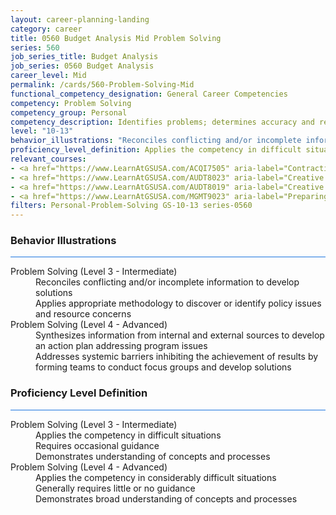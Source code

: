 ```yaml
---
layout: career-planning-landing
category: career
title: 0560 Budget Analysis Mid Problem Solving
series: 560
job_series_title: Budget Analysis
job_series: 0560 Budget Analysis
career_level: Mid
permalink: /cards/560-Problem-Solving-Mid
functional_competency_designation: General Career Competencies
competency: Problem Solving
competency_group: Personal
competency_description: Identifies problems; determines accuracy and relevance of information; uses sound judgment to generate and evaluate alternatives, and to make recommendations
level: "10-13"
behavior_illustrations: "Reconciles conflicting and/or incomplete information to develop solutions ? Applies appropriate methodology to discover or identify policy issues and resource concerns ? Synthesizes information from internal and external sources to develop an action plan addressing program issues ? Addresses systemic barriers inhibiting the achievement of results by forming teams to conduct focus groups and develop solutions"
proficiency_level_definition: Applies the competency in difficult situations ? Requires occasional guidance ? Demonstrates understanding of concepts and processes ? Applies the competency in considerably difficult situations ? Generally requires little or no guidance ? Demonstrates broad understanding of concepts and processes
relevant_courses: 
- <a href="https://www.LearnAtGSUSA.com/ACQI7505" aria-label="Contracting Basics for Administrative Personnel (ACQI7502), GSU - https://www.LearnAtGSUSA.com/ACQI7505">Contracting Basics for Administrative Personnel (ACQI7502), GSU</a>
- <a href="https://www.LearnAtGSUSA.com/AUDT8023" aria-label="Creative and Critical Thinking for Auditors (AUDT8012), GSU - https://www.LearnAtGSUSA.com/AUDT8023">Creative and Critical Thinking for Auditors (AUDT8012), GSU</a>
- <a href="https://www.LearnAtGSUSA.com/AUDT8019" aria-label="Creative and Critical Thinking for Auditors (AUDT8012), GSU - https://www.LearnAtGSUSA.com/AUDT8019">Creative and Critical Thinking for Auditors (AUDT8012), GSU</a>
- <a href="https://www.LearnAtGSUSA.com/MGMT9023" aria-label="Preparing to Lead in the 21st Century (MGMT9020), GSU - https://www.LearnAtGSUSA.com/MGMT9023">Preparing to Lead in the 21st Century (MGMT9020), GSU</a>
filters: Personal-Problem-Solving GS-10-13 series-0560
---
```


<div class="desktop:grid-col-6 margin-y-3">
  <div class="border-top-2 bg-white padding-3 shadow-5 height-full members-hover border-1px button-border border-top-blue radius-lg card-text-color">
    <h3>Behavior Illustrations</h3>
    <hr style="background-color: #1b74e0 !important;"/>
    <dl class="text-base card-content-color"><dt>Problem Solving (Level 3 - Intermediate)</dt><dd>Reconciles conflicting and/or incomplete information to develop solutions </dd><dd> Applies appropriate methodology to discover or identify policy issues and resource concerns</dd><dt>Problem Solving (Level 4 - Advanced)</dt><dd>Synthesizes information from internal and external sources to develop an action plan addressing program issues </dd><dd> Addresses systemic barriers inhibiting the achievement of results by forming teams to conduct focus groups and develop solutions</dd></dl>
  </div>
</div>
<div class="desktop:grid-col-6 margin-y-3">
  <div class="border-top-2 bg-white padding-3 shadow-5 height-full members-hover border-1px button-border border-top-blue radius-lg card-text-color">
    <h3>Proficiency Level Definition</h3>
     <hr style="background-color: #1b74e0 !important;"/>
    <dl class="text-base card-content-color"><dt>Problem Solving (Level 3 - Intermediate)</dt><dd>Applies the competency in difficult situations </dd><dd> Requires occasional guidance </dd><dd> Demonstrates understanding of concepts and processes</dd><dt>Problem Solving (Level 4 - Advanced)</dt><dd>Applies the competency in considerably difficult situations </dd><dd> Generally requires little or no guidance </dd><dd> Demonstrates broad understanding of concepts and processes</dd></dl>
  </div>
</div>
